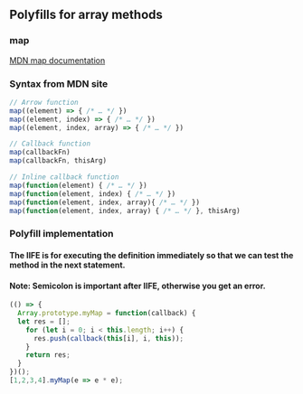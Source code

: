 
## Polyfills for array methods

### map
[MDN map documentation](https://developer.mozilla.org/en-US/docs/Web/JavaScript/Reference/Global_Objects/Array/map)

### Syntax from MDN site

```js
// Arrow function
map((element) => { /* … */ })
map((element, index) => { /* … */ })
map((element, index, array) => { /* … */ })

// Callback function
map(callbackFn)
map(callbackFn, thisArg)

// Inline callback function
map(function(element) { /* … */ })
map(function(element, index) { /* … */ })
map(function(element, index, array){ /* … */ })
map(function(element, index, array) { /* … */ }, thisArg)

```

### Polyfill implementation
#### The IIFE is for executing the definition immediately so that we can test the method in the next statement.
#### Note: Semicolon is important after IIFE, otherwise you get an error.
```js
(() => {
  Array.prototype.myMap = function(callback) {
  let res = [];
    for (let i = 0; i < this.length; i++) {
      res.push(callback(this[i], i, this));
    }
    return res;
  }
})();
[1,2,3,4].myMap(e => e * e);
```
